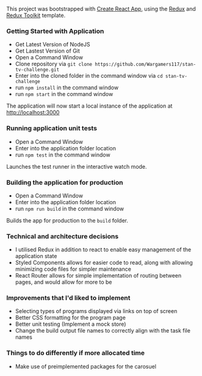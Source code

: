 This project was bootstrapped with [Create React App](https://github.com/facebook/create-react-app), using the [Redux](https://redux.js.org/) and [Redux Toolkit](https://redux-toolkit.js.org/) template.

### Getting Started with Application
- Get Latest Version of NodeJS
- Get Lastest Version of Git
- Open a Command Window
- Clone repository via `git clone https://github.com/Wargamers117/stan-tv-challenge.git`
- Enter into the cloned folder in the command window via `cd stan-tv-challenge`
- run `npm install` in the command window
- run `npm start` in the command window

The application will now start a local instance of the application at [http://localhost:3000](http://localhost:3000)

### Running application unit tests
- Open a Command Window
- Enter into the application folder location
- run `npm test` in the command window

Launches the test runner in the interactive watch mode.

### Building the application for production
- Open a Command Window
- Enter into the application folder location
- run `npm run build` in the command window

Builds the app for production to the `build` folder.

### Technical and architecture decisions
- I utilised Redux in addition to react to enable easy management of the application state
- Styled Components allows for easier code to read, along with allowing minimizing code files for simpler maintenance
- React Router allows for simple implementation of routing between pages, and would allow for more to be 

### Improvements that I'd liked to implement
- Selecting types of programs displayed via links on top of screen
- Better CSS formatting for the program page
- Better unit testing (Implement a mock store)
- Change the build output file names to correctly align with the task file names

### Things to do differently if more allocated time
- Make use of preimplemented packages for the carosuel